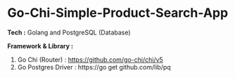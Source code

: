 # Go-Chi-Simple-Product-Search-App

**Tech :** Golang and PostgreSQL (Database)

**Framework & Library :**

1. Go Chi (Router) : https://github.com/go-chi/chi/v5
2. Go Postgres Driver : https://go get github.com/lib/pq
